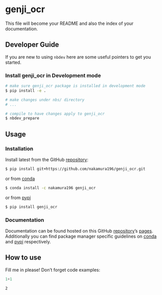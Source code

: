 genji_ocr
================

<!-- WARNING: THIS FILE WAS AUTOGENERATED! DO NOT EDIT! -->

This file will become your README and also the index of your
documentation.

## Developer Guide

If you are new to using `nbdev` here are some useful pointers to get you
started.

### Install genji_ocr in Development mode

``` sh
# make sure genji_ocr package is installed in development mode
$ pip install -e .

# make changes under nbs/ directory
# ...

# compile to have changes apply to genji_ocr
$ nbdev_prepare
```

## Usage

### Installation

Install latest from the GitHub
[repository](https://github.com/nakamura196/genji_ocr):

``` sh
$ pip install git+https://github.com/nakamura196/genji_ocr.git
```

or from [conda](https://anaconda.org/nakamura196/genji_ocr)

``` sh
$ conda install -c nakamura196 genji_ocr
```

or from [pypi](https://pypi.org/project/genji_ocr/)

``` sh
$ pip install genji_ocr
```

### Documentation

Documentation can be found hosted on this GitHub
[repository](https://github.com/nakamura196/genji_ocr)’s
[pages](https://nakamura196.github.io/genji_ocr/). Additionally you can
find package manager specific guidelines on
[conda](https://anaconda.org/nakamura196/genji_ocr) and
[pypi](https://pypi.org/project/genji_ocr/) respectively.

## How to use

Fill me in please! Don’t forget code examples:

``` python
1+1
```

    2
